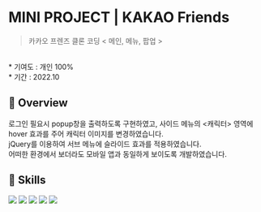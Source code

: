 # MINI PROJECT | KAKAO Friends
> 카카오 프렌즈 클론 코딩 < 메인, 메뉴, 팝업 >

<br>
* 기여도 : 개인 100% <br> 
* 기간 : 2022.10
<br>

## 📍 Overview

로그인 필요시 popup창을 출력하도록 구현하였고, 사이드 메뉴의 <캐릭터> 영역에 hover 효과를 주어 캐릭터 이미지를 변경하였습니다. <br>
jQuery를 이용하여 서브 메뉴에 슬라이드 효과를 적용하였습니다.<br>
어떠한 환경에서 보더라도 모바일 앱과 동일하게 보이도록 개발하였습니다.

## 🚀 Skills 
<img src="https://img.shields.io/badge/html5-E34F26?style=for-the-badge&logo=html5&logoColor=white"> <img src="https://img.shields.io/badge/css3-1572B6?style=for-the-badge&logo=css3&logoColor=white"> <img src="https://img.shields.io/badge/javascript-F7DF1E?style=for-the-badge&logo=javascript&logoColor=black"> <img src="https://img.shields.io/badge/jQuery-0769AD?style=for-the-badge&logo=jQuery&logoColor=white"> <img src="https://img.shields.io/badge/Figma-F24E1E?style=for-the-badge&logo=Figma&logoColor=white">
<br><br>

